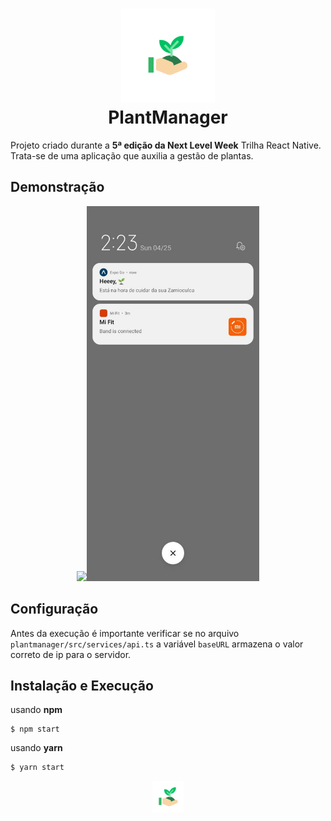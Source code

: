 <h1 align="center">
<img src="/assets/adaptive-icon.png" width="150"/><br />
PlantManager
</h1>

Projeto criado durante a **5ª edição da Next Level Week** Trilha React Native. Trata-se de uma aplicação que auxilia a gestão de plantas.

## Demonstração

<p align="center">
<img src="/demo/plantmanager.demo.gif" height="600px"/><img src="/demo/plantmanager.demo.jpg" height="600px"/>
</p>

## Configuração
Antes da execução é importante verificar se no arquivo `plantmanager/src/services/api.ts` a variável `baseURL` armazena o valor correto de ip para o servidor.

## Instalação e Execução

usando **npm**
```
$ npm start
```

usando **yarn**
```bash
$ yarn start
```

<p align="center"><img src="/assets/icon.png" width="50"/></p>
